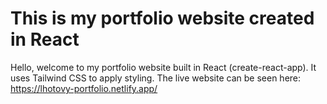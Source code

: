 # This is my portfolio website created in React

Hello, welcome to my portfolio website built in React (create-react-app). It uses Tailwind CSS to apply styling. The live website can be seen here: https://lhotovy-portfolio.netlify.app/
